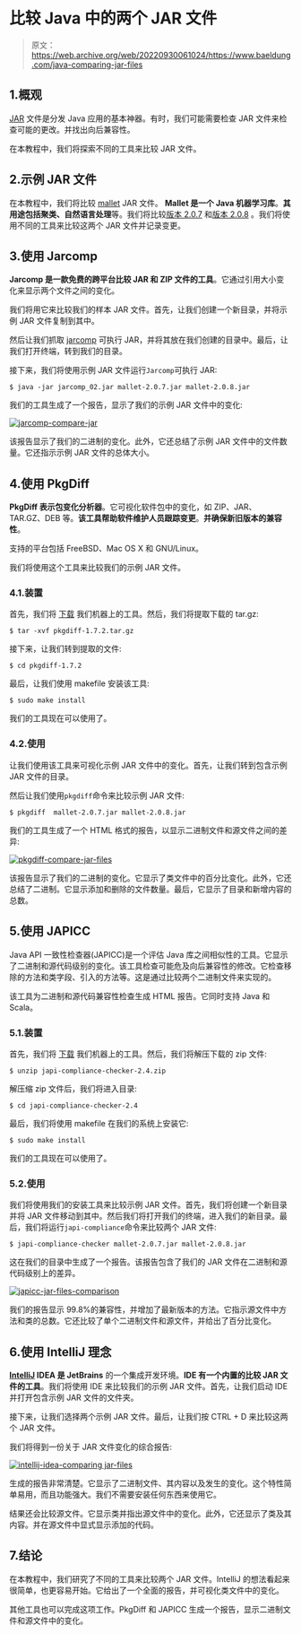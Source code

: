 # 比较 Java 中的两个 JAR 文件

> 原文：<https://web.archive.org/web/20220930061024/https://www.baeldung.com/java-comparing-jar-files>

## 1.概观

[JAR](/web/20221231132800/https://www.baeldung.com/java-create-jar) 文件是分发 Java 应用的基本神器。有时，我们可能需要检查 JAR 文件来检查可能的更改。并找出向后兼容性。

在本教程中，我们将探索不同的工具来比较 JAR 文件。

## 2.示例 JAR 文件

在本教程中，我们将比较 [mallet](https://web.archive.org/web/20221231132800/https://mimno.github.io/Mallet/) JAR 文件。 **Mallet 是一个 Java 机器学习库**。**其用途包括聚类、自然语言处理**等。我们将比较[版本 2.0.7](https://web.archive.org/web/20221231132800/https://repo1.maven.org/maven2/cc/mallet/mallet/2.0.7/) 和[版本 2.0.8](https://web.archive.org/web/20221231132800/https://repo1.maven.org/maven2/cc/mallet/mallet/2.0.8/) 。我们将使用不同的工具来比较这两个 JAR 文件并记录变更。

## 3.使用 Jarcomp

**Jarcomp 是一款免费的跨平台比较 JAR 和 ZIP 文件的工具**。它通过引用大小变化来显示两个文件之间的变化。

我们将用它来比较我们的样本 JAR 文件。首先，让我们创建一个新目录，并将示例 JAR 文件复制到其中。

然后让我们抓取 [jarcomp](https://web.archive.org/web/20221231132800/https://activityworkshop.net/software/jarcomp/jarcomp_02.jar) 可执行 JAR，并将其放在我们创建的目录中。最后，让我们打开终端，转到我们的目录。

接下来，我们将使用示例 JAR 文件运行`Jarcomp`可执行 JAR:

```
$ java -jar jarcomp_02.jar mallet-2.0.7.jar mallet-2.0.8.jar 
```

我们的工具生成了一个报告，显示了我们的示例 JAR 文件中的变化:

[![jarcomp-compare-jar](img/5891590ea9368ea0f5e300c958800122.png)](/web/20221231132800/https://www.baeldung.com/wp-content/uploads/2022/12/2_jarcomp.png)

该报告显示了我们的二进制的变化。此外，它还总结了示例 JAR 文件中的文件数量。它还指示示例 JAR 文件的总体大小。

## 4.使用 PkgDiff

**PkgDiff 表示包变化分析器**。它可视化软件包中的变化，如 ZIP、JAR、TAR.GZ、DEB 等。**该工具帮助软件维护人员跟踪变更**。**并确保新旧版本的兼容性**。

支持的平台包括 FreeBSD、Mac OS X 和 GNU/Linux。

我们将使用这个工具来比较我们的示例 JAR 文件。

### 4.1.装置

首先，我们将 [下载](https://web.archive.org/web/20221231132800/https://lvc.github.io/pkgdiff/#Downloads) 我们机器上的工具。然后，我们将提取下载的 tar.gz:

```
$ tar -xvf pkgdiff-1.7.2.tar.gz
```

接下来，让我们转到提取的文件:

```
$ cd pkgdiff-1.7.2
```

最后，让我们使用 makefile 安装该工具:

```
$ sudo make install
```

我们的工具现在可以使用了。

### 4.2.使用

让我们使用该工具来可视化示例 JAR 文件中的变化。首先，让我们转到包含示例 JAR 文件的目录。

然后让我们使用`pkgdiff`命令来比较示例 JAR 文件:

```
$ pkgdiff  mallet-2.0.7.jar mallet-2.0.8.jar 
```

我们的工具生成了一个 HTML 格式的报告，以显示二进制文件和源文件之间的差异:

[![pkgdiff-compare-jar-files](img/b51c9041148d6a15c49a4cbefb22be3e.png)](/web/20221231132800/https://www.baeldung.com/wp-content/uploads/2022/12/2_pkgdiff.png)

该报告显示了我们的二进制的变化。它显示了类文件中的百分比变化。此外，它还总结了二进制。它显示添加和删除的文件数量。最后，它显示了目录和新增内容的总数。

## 5.使用 JAPICC

Java API 一致性检查器(JAPICC)是一个评估 Java 库之间相似性的工具。它显示了二进制和源代码级别的变化。该工具检查可能危及向后兼容性的修改。它检查移除的方法和类字段、引入的方法等。这是通过比较两个二进制文件来实现的。

该工具为二进制和源代码兼容性检查生成 HTML 报告。它同时支持 Java 和 Scala。

### 5.1.装置

首先，我们将 [下载](https://web.archive.org/web/20221231132800/https://github.com/lvc/japi-compliance-checker/releases) 我们机器上的工具。然后，我们将解压下载的 zip 文件:

```
$ unzip japi-compliance-checker-2.4.zip
```

解压缩 zip 文件后，我们将进入目录:

```
$ cd japi-compliance-checker-2.4
```

最后，我们将使用 makefile 在我们的系统上安装它:

```
$ sudo make install
```

我们的工具现在可以使用了。

### 5.2.使用

我们将使用我们的安装工具来比较示例 JAR 文件。首先，我们将创建一个新目录并将 JAR 文件移动到其中。然后我们将打开我们的终端，进入我们的新目录。最后，我们将运行`japi-compliance`命令来比较两个 JAR 文件:

```
$ japi-compliance-checker mallet-2.0.7.jar mallet-2.0.8.jar
```

这在我们的目录中生成了一个报告。该报告包含了我们的 JAR 文件在二进制和源代码级别上的差异。

[![japicc-jar-files-comparison](img/ddcd5cdae7198bad78105e26cafafbaf.png)](/web/20221231132800/https://www.baeldung.com/wp-content/uploads/2022/12/2_binary-compatibility-1.png)

我们的报告显示 99.8%的兼容性，并增加了最新版本的方法。它指示源文件中方法和类的总数。它还比较了单个二进制文件和源文件，并给出了百分比变化。

## 6.使用 IntelliJ 理念

**[IntelliJ](/web/20221231132800/https://www.baeldung.com/intellij-basics) IDEA 是 JetBrains** 的一个集成开发环境。**IDE 有一个内置的比较 JAR 文件的工具**。我们将使用 IDE 来比较我们的示例 JAR 文件。首先，让我们启动 IDE 并打开包含示例 JAR 文件的文件夹。

接下来，让我们选择两个示例 JAR 文件。最后，让我们按 CTRL + D 来比较这两个 JAR 文件。

我们将得到一份关于 JAR 文件变化的综合报告:

[![intellij-idea-comparing jar-files](img/1226fe35ac18147e3a83248eddc2a0bd.png)](/web/20221231132800/https://www.baeldung.com/wp-content/uploads/2022/12/2_intellij.png)

生成的报告非常清楚。它显示了二进制文件、其内容以及发生的变化。这个特性简单易用，而且功能强大。我们不需要安装任何东西来使用它。

结果还会比较源文件。它显示类并指出源文件中的变化。此外，它还显示了类及其内容。并在源文件中显式显示添加的代码。

## 7.结论

在本教程中，我们研究了不同的工具来比较两个 JAR 文件。IntelliJ 的想法看起来很简单，也更容易开始。它给出了一个全面的报告，并可视化类文件中的变化。

其他工具也可以完成这项工作。PkgDiff 和 JAPICC 生成一个报告，显示二进制文件和源文件中的变化。